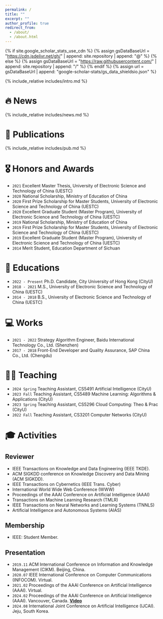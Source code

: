 ```yaml
---
permalink: /
title: ""
excerpt: ""
author_profile: true
redirect_from: 
  - /about/
  - /about.html
---
```


{% if site.google_scholar_stats_use_cdn %}
{% assign gsDataBaseUrl = "https://cdn.jsdelivr.net/gh/" | append: site.repository | append: "@" %}
{% else %}
{% assign gsDataBaseUrl = "https://raw.githubusercontent.com/" | append: site.repository | append: "/" %}
{% endif %}
{% assign url = gsDataBaseUrl | append: "google-scholar-stats/gs_data_shieldsio.json" %}

<span class='anchor' id='about-me'></span>

{% include_relative includes/intro.md %}

# 🔥 News
{% include_relative includes/news.md %}

# 📝 Publications
{% include_relative includes/pub.md %}

# 🎖 Honors and Awards
- ``2021`` Excellent Master Thesis, University of Electronic Science and Technology of China (UESTC)
- ``2020`` National Scholarship, Ministry of Education of China
- ``2020`` First Prize Scholarship for Master Students, University of Electronic Science and Technology of China (UESTC)
- ``2020`` Excellent Graduate Student (Master Program), University of Electronic Science and Technology of China (UESTC)
- ``2019`` National Scholarship, Ministry of Education of China
- ``2019`` First Prize Scholarship for Master Students, University of Electronic Science and Technology of China (UESTC)
- ``2019`` Excellent Graduate Student (Master Program), University of Electronic Science and Technology of China (UESTC)
- ``2014`` Merit Student, Education Department of Sichuan

# 📖 Educations
- ``2022 - Present`` Ph.D. Candidate, City University of Hong Kong (CityU)
- ``2018 - 2021`` M.S., University of Electronic Science and Technology of China (UESTC)
- ``2014 - 2018`` B.S., University of Electronic Science and Technology of China (UESTC)

# 💻 Works
- ``2021 - 2022`` Strategy Algorithm Engineer, Baidu International Technology Co., Ltd. (Shenzhen)
- ``2017 - 2018`` Front-End Developer and Quality Assurance, SAP China Co., Ltd. (Chengdu)

# 🧑‍🏫 Teaching
- ``2024 Spring`` Teaching Assistant, CS5491 Artificial Intelligence (CityU)
- ``2023 Fall`` Teaching Assistant, CS5489 Machine Learning: Algorithms & Applications (CityU)
- ``2023 Spring`` Teaching Assistant, CS5296 Cloud Computing: Theo & Prac (CityU)
- ``2022 Fall`` Teaching Assistant, CS3201 Computer Networks (CityU)

# 🎓 Activities
## Reviewer
- IEEE Transactions on Knowledge and Data Engineering (IEEE TKDE).
- ACM SIGKDD conference on Knowledge Discovery and Data Mining (ACM SIGKDD).
- IEEE Transactions on Cybernetics (IEEE Trans. Cyber)
- International World Wide Web Conference (WWW)
- Proceedings of the AAAI Conference on Artificial Intelligence (AAAI)
- Transactions on Machine Learning Research (TMLR)
- IEEE Transactions on Neural Networks and Learning Systems (TNNLS)
- Artificial Intelligence and Autonomous Systems (AIAS)

##  Membership
- IEEE: Student Member.

##  Presentation
- ``2019.11`` ACM International Conference on Information and Knowledge Management (CIKM). Beijing, China. 
- ``2020.07`` IEEE International Conference on Computer Communications (INFOCOM). Virtual.
- ``2021.02`` Proceedings of the AAAI Conference on Artificial Intelligence (AAAI). Virtual.
- ``2024.02`` Proceedings of the AAAI Conference on Artificial Intelligence (AAAI). Vancouver, Canada. [**Video**](https://underline.io/lecture/94145-cctr-calibrating-trajectory-prediction-for-uncertainty-aware-motion-planning-in-autonomous-driving)
- ``2024.08`` International Joint Conference on Artificial Intelligence (IJCAI). Jeju, South Korea.
